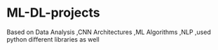# ML-DL-projects
Based on Data Analysis ,CNN Architectures ,ML Algorithms ,NLP ,used python different libraries as well
